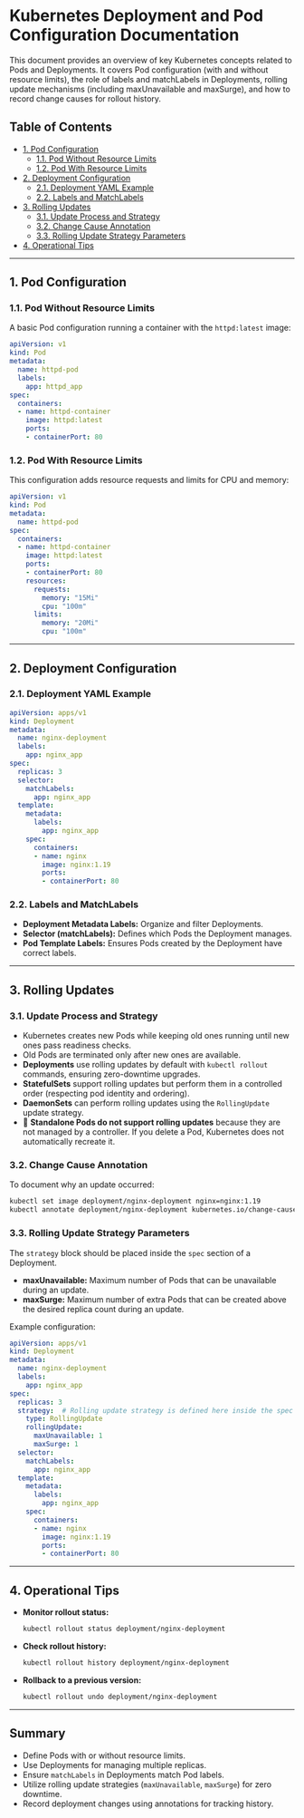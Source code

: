 # Kubernetes Deployment and Pod Configuration Documentation

This document provides an overview of key Kubernetes concepts related to Pods and Deployments. It covers Pod configuration (with and without resource limits), the role of labels and matchLabels in Deployments, rolling update mechanisms (including maxUnavailable and maxSurge), and how to record change causes for rollout history.

## Table of Contents
- [1. Pod Configuration](#1-pod-configuration)
  - [1.1. Pod Without Resource Limits](#11-pod-without-resource-limits)
  - [1.2. Pod With Resource Limits](#12-pod-with-resource-limits)
- [2. Deployment Configuration](#2-deployment-configuration)
  - [2.1. Deployment YAML Example](#21-deployment-yaml-example)
  - [2.2. Labels and MatchLabels](#22-labels-and-matchlabels)
- [3. Rolling Updates](#3-rolling-updates)
  - [3.1. Update Process and Strategy](#31-update-process-and-strategy)
  - [3.2. Change Cause Annotation](#32-change-cause-annotation)
  - [3.3. Rolling Update Strategy Parameters](#33-rolling-update-strategy-parameters)
- [4. Operational Tips](#4-operational-tips)

---

## 1. Pod Configuration

### 1.1. Pod Without Resource Limits
A basic Pod configuration running a container with the `httpd:latest` image:

```yaml
apiVersion: v1
kind: Pod
metadata:
  name: httpd-pod
  labels:
    app: httpd_app
spec:
  containers:
  - name: httpd-container
    image: httpd:latest
    ports:
    - containerPort: 80
```

### 1.2. Pod With Resource Limits
This configuration adds resource requests and limits for CPU and memory:

```yaml
apiVersion: v1
kind: Pod
metadata:
  name: httpd-pod
spec:
  containers:
  - name: httpd-container
    image: httpd:latest
    ports:
    - containerPort: 80
    resources:
      requests:
        memory: "15Mi"
        cpu: "100m"
      limits:
        memory: "20Mi"
        cpu: "100m"
```

---

## 2. Deployment Configuration

### 2.1. Deployment YAML Example

```yaml
apiVersion: apps/v1
kind: Deployment
metadata:
  name: nginx-deployment
  labels:
    app: nginx_app
spec:
  replicas: 3
  selector:
    matchLabels:
      app: nginx_app
  template:
    metadata:
      labels:
        app: nginx_app
    spec:
      containers:
      - name: nginx
        image: nginx:1.19
        ports:
        - containerPort: 80
```

### 2.2. Labels and MatchLabels
- **Deployment Metadata Labels:** Organize and filter Deployments.
- **Selector (matchLabels):** Defines which Pods the Deployment manages.
- **Pod Template Labels:** Ensures Pods created by the Deployment have correct labels.

---

## 3. Rolling Updates

### 3.1. Update Process and Strategy
- Kubernetes creates new Pods while keeping old ones running until new ones pass readiness checks.
- Old Pods are terminated only after new ones are available.
- **Deployments** use rolling updates by default with `kubectl rollout` commands, ensuring zero-downtime upgrades.
- **StatefulSets** support rolling updates but perform them in a controlled order (respecting pod identity and ordering).
- **DaemonSets** can perform rolling updates using the `RollingUpdate` update strategy.
- 🚫 **Standalone Pods do not support rolling updates** because they are not managed by a controller. If you delete a Pod, Kubernetes does not automatically recreate it.

### 3.2. Change Cause Annotation
To document why an update occurred:

```bash
kubectl set image deployment/nginx-deployment nginx=nginx:1.19
kubectl annotate deployment/nginx-deployment kubernetes.io/change-cause="Updated image to nginx:1.19"
```

### 3.3. Rolling Update Strategy Parameters
The `strategy` block should be placed inside the `spec` section of a Deployment.

- **maxUnavailable:** Maximum number of Pods that can be unavailable during an update.
- **maxSurge:** Maximum number of extra Pods that can be created above the desired replica count during an update.

Example configuration:

```yaml
apiVersion: apps/v1
kind: Deployment
metadata:
  name: nginx-deployment
  labels:
    app: nginx_app
spec:
  replicas: 3
  strategy:  # Rolling update strategy is defined here inside the spec section
    type: RollingUpdate
    rollingUpdate:
      maxUnavailable: 1
      maxSurge: 1
  selector:
    matchLabels:
      app: nginx_app
  template:
    metadata:
      labels:
        app: nginx_app
    spec:
      containers:
      - name: nginx
        image: nginx:1.19
        ports:
        - containerPort: 80

```

---

## 4. Operational Tips
- **Monitor rollout status:**
  ```bash
  kubectl rollout status deployment/nginx-deployment
  ```
- **Check rollout history:**
  ```bash
  kubectl rollout history deployment/nginx-deployment
  ```
- **Rollback to a previous version:**
  ```bash
  kubectl rollout undo deployment/nginx-deployment
  ```

---

## Summary
- Define Pods with or without resource limits.
- Use Deployments for managing multiple replicas.
- Ensure `matchLabels` in Deployments match Pod labels.
- Utilize rolling update strategies (`maxUnavailable`, `maxSurge`) for zero downtime.
- Record deployment changes using annotations for tracking history.
